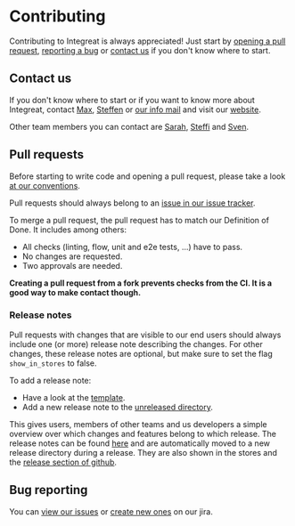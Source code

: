 # Contributing

Contributing to Integreat is always appreciated! Just start by [opening a pull request](#pull-requests), [reporting a bug](#bug-reporting)
or [contact us](#contact-us) if you don't know where to start.

## Contact us

If you don't know where to start or if you want to know more about Integreat, contact [Max](mailto:ammann@integreat-app.de), 
[Steffen](mailto:kleinle@integreat-app.de) or [our info mail](mailto:info@integreat-app.de) and visit our [website](https://integreat-app.de).

Other team members you can contact are 
[Sarah](mailto:sporck@integreat-app.de),
[Steffi](mailto:metzger@integreat-app.de) and
[Sven](mailto:seeberg@integreat-app.de).

## Pull requests

Before starting to write code and opening a pull request, please take a look [at our conventions](conventions.md).

Pull requests should always belong to an [issue in our issue tracker](#bug-reporting).

To merge a pull request, the pull request has to match our Definition of Done. It includes among others:
* All checks (linting, flow, unit and e2e tests, ...) have to pass.
* No changes are requested.
* Two approvals are needed.

**Creating a pull request from a fork prevents checks from the CI. It is a good way to make contact though.**

### Release notes

Pull requests with changes that are visible to our end users should always include one (or more) release note describing the changes.
For other changes, these release notes are optional, but make sure to set the flag `show_in_stores` to false.

To add a release note:
* Have a look at the [template](release-notes/ReleaseNoteTemplate.yml).
* Add a new release note to the [unreleased directory](release-notes/unreleased).

This gives users, members of other teams and us developers a simple overview over which changes and features belong to which release.
The release notes can be found [here](release-notes) and are automatically moved to a new release directory during a release.
They are also shown in the stores and the [release section of github](https://github.com/Integreat/integreat-react-native-app/releases).

## Bug reporting

You can [view our issues](https://issues.integreat-app.de/projects/IGAPP) or
[create new ones](https://issues.integreat-app.de/secure/CreateIssue!default.jspa) on our jira.
